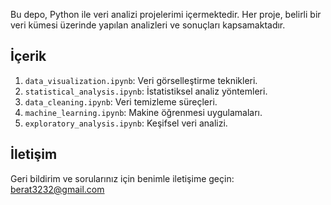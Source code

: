
Bu depo, Python ile veri analizi projelerimi içermektedir. Her proje, belirli bir veri kümesi üzerinde yapılan analizleri ve sonuçları kapsamaktadır.

## İçerik

1. `data_visualization.ipynb`: Veri görselleştirme teknikleri.
2. `statistical_analysis.ipynb`: İstatistiksel analiz yöntemleri.
3. `data_cleaning.ipynb`: Veri temizleme süreçleri.
4. `machine_learning.ipynb`: Makine öğrenmesi uygulamaları.
5. `exploratory_analysis.ipynb`: Keşifsel veri analizi.

## İletişim

Geri bildirim ve sorularınız için benimle iletişime geçin: berat3232@gmail.com
